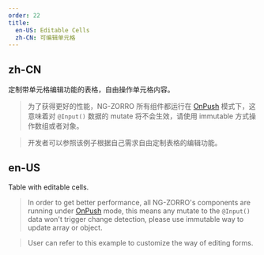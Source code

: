 ```yaml
---
order: 22
title:
  en-US: Editable Cells
  zh-CN: 可编辑单元格
---
```


## zh-CN

定制带单元格编辑功能的表格，自由操作单元格内容。

> 为了获得更好的性能，NG-ZORRO 所有组件都运行在 [OnPush](https://angular.io/api/core/ChangeDetectionStrategy) 模式下，这意味着对 `@Input()` 数据的 mutate 将不会生效，请使用 immutable 方式操作数组或者对象。

> 开发者可以参照该例子根据自己需求自由定制表格的编辑功能。

## en-US

Table with editable cells.

> In order to get better performance, all NG-ZORRO's components are running under [OnPush](https://angular.io/api/core/ChangeDetectionStrategy) mode, this means any mutate to the `@Input()` data won't trigger change detection, please use immutable way to update array or object.

> User can refer to this example to customize the way of editing forms.
